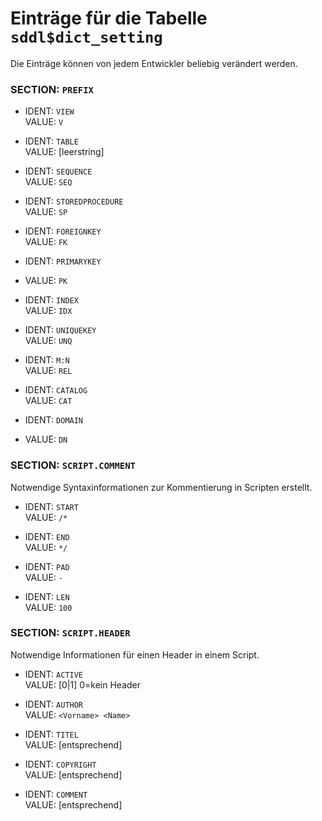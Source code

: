 Einträge für die Tabelle `sddl$dict_setting`
============================================

Die Einträge können von jedem Entwickler beliebig verändert werden.

### SECTION: `PREFIX`

* IDENT: `VIEW`              
  VALUE: `V`

* IDENT: `TABLE`              
  VALUE: [leerstring]

* IDENT: `SEQUENCE`              
  VALUE: `SEQ`

* IDENT: `STOREDPROCEDURE`              
  VALUE: `SP` 

* IDENT: `FOREIGNKEY`              
  VALUE: `FK`
  
* IDENT: `PRIMARYKEY`
* VALUE: `PK`  

* IDENT: `INDEX`              
  VALUE: `IDX`

* IDENT: `UNIQUEKEY`              
  VALUE: `UNQ`

* IDENT: `M:N`              
  VALUE: `REL`

* IDENT: `CATALOG`              
  VALUE: `CAT`
  
* IDENT: `DOMAIN`
* VALUE: `DN`  
  
### SECTION: `SCRIPT.COMMENT`
Notwendige Syntaxinformationen zur Kommentierung in Scripten erstellt.

* IDENT: `START`              
  VALUE: `/*`

* IDENT: `END`              
  VALUE: `*/`

* IDENT: `PAD`              
  VALUE: `-`

* IDENT: `LEN`              
  VALUE: `100`
  
### SECTION: `SCRIPT.HEADER`
Notwendige Informationen für einen Header in einem Script.

* IDENT: `ACTIVE`              
  VALUE: [0|1] 0=kein Header  

* IDENT: `AUTHOR`              
  VALUE: `<Vorname> <Name>`

* IDENT: `TITEL`              
  VALUE: [entsprechend]

* IDENT: `COPYRIGHT`              
  VALUE: [entsprechend]   
  
* IDENT: `COMMENT`              
  VALUE: [entsprechend]   
  
      
